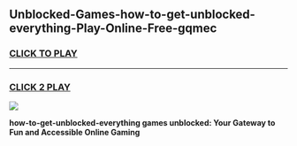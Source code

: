 
## Unblocked-Games-how-to-get-unblocked-everything-Play-Online-Free-gqmec
<h3>
<a href="https://premium76.site?title=how-to-get-unblocked-everything&ref=26A">CLICK TO PLAY</a></h3>
<hr>

<h3>
<a href="https://premium76.site?title=how-to-get-unblocked-everything&ref=26A">CLICK 2 PLAY</a>
  
</h3>

<a href="https://premium76.site?title=how-to-get-unblocked-everything&ref=26A"><img src="https://clearcache.store/games.png"></a>


**how-to-get-unblocked-everything games unblocked: Your Gateway to Fun and Accessible Online Gaming**
